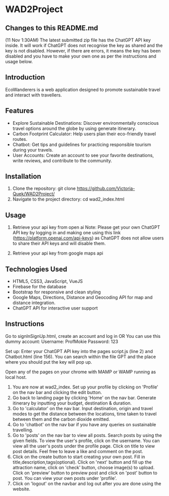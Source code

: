 # WAD2Project
## Changes to this README.md
(11 Nov 1:30AM) The latest submitted zip file has the ChatGPT API key inside. It will work if ChatGPT does not recognise the key as shared and the key is not disabled. However, if there are errors, it means the key has been disabled and you have to make your own one as per the instructions and usage below.

## Introduction

EcoWanderers is a web application designed to promote sustainable travel and interact with travellers.


## Features

- Explore Sustainable Destinations: Discover environmentally conscious travel options around the globe by using generate itinerary.
- Carbon Footprint Calculator: Help users plan their eco-friendly travel routes.
- Chatbot: Get tips and guidelines for practicing responsible tourism during your travels.
- User Accounts: Create an account to see your favorite destinations, write reviews, and contribute to the community.


## Installation

1. Clone the repository: git clone https://github.com/Victoria-Quek/WAD2Project/
2. Navigate to the project directory: cd wad2_index.html


## Usage

1. Retrieve your api key from open ai
Note: Please get your own ChatGPT API key by logging in and making one using this link (https://platform.openai.com/api-keys) as ChatGPT does not allow users to share their API keys and will disable them.

2. Retrieve your api key from google maps api

## Technologies Used

- HTML5, CSS3, JavaScript, VueJS
- Firebase for the database
- Bootstrap for responsive and clean styling
- Google Maps, Directions, Distance and Geocoding API for map and distance integration.
- ChatGPT API for interactive user support

## Instructions
Go to signInSignUp.html, create an account and log in
OR
You can use this dummy account:
Username: ProfMokie
Password: 123

Set up: Enter your ChatGPT API key into the pages script.js (line 2) and Chatbot.html (line 156).
You can search within the file GPT and the place where you should put the key will pop up.

Open any of the pages on your chrome with MAMP or WAMP running as local host.

1. You are now at wad2_index. Set up your profile by clicking on 'Profile' on the nav bar and clicking the edit button.
2. Go back to landing page by clicking 'Home' on the nav bar. Generate itinerary by inputting your budget, destination & duration.
3. Go to 'calculator' on the nav bar. Input destination, origin and travel modes to get the distance between the locations, time taken to travel between them and the carbon dioxide emitted.
4. Go to 'chatbot' on the nav bar if you have any queries on sustainable travelling.
5. Go to 'posts' on the nav bar to view all posts. Search posts by using the given fields. To view the user's profile, click on the 
   username. You can view all the user's posts under the profile page.
   Click on title to view post details. Feel free to leave a like and comment on the post.
6. Click on the create button to start creating your own post. Fill in title,description,tags(optional). 
   Click on 'next' button and fill up the attraction name, click on 'check' button, choose image(s) to upload. Click on 'preview' button to 
   preview post and click on 'post' button to post. You can view your own posts under 'profile'.
7. Click on 'logout' on the navbar and log out after you are done using the website.
